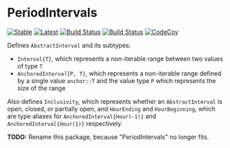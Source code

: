 # PeriodIntervals

[![Stable](https://img.shields.io/badge/docs-stable-blue.svg)](https://invenia.github.io/PeriodIntervals.jl/stable)
[![Latest](https://img.shields.io/badge/docs-latest-blue.svg)](https://invenia.github.io/PeriodIntervals.jl/latest)
[![Build Status](https://travis-ci.org/invenia/PeriodIntervals.jl.svg?branch=master)](https://travis-ci.org/invenia/PeriodIntervals.jl)
[![Build Status](https://ci.appveyor.com/api/projects/status/github/invenia/PeriodIntervals.jl?svg=true)](https://ci.appveyor.com/project/invenia/PeriodIntervals-jl)
[![CodeCov](https://codecov.io/gh/invenia/PeriodIntervals.jl/branch/master/graph/badge.svg)](https://codecov.io/gh/invenia/PeriodIntervals.jl)

Defines `AbstractInterval` and its subtypes:
* `Interval{T}`, which represents a non-iterable range between two values of type `T`
* `AnchoredInterval{P, T}`, which represents a non-iterable range defined by a single value
  `anchor::T` and the value type `P` which represents the size of the range

Also defines `Inclusivity`, which represents whether an `AbstractInterval` is open, closed,
or partially open, and `HourEnding` and `HourBeginning`, which are type aliases for
`AnchoredInterval{Hour(-1)}` and `AnchoredInterval{Hour(1)}` respectively.

**TODO:** Rename this package, because "PeriodIntervals" no longer fits.
